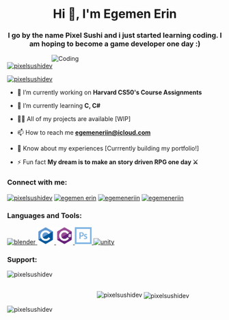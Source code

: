 <h1 align="center">Hi 👋, I'm Egemen Erin</h1>
<h3 align="center">I go by the name Pixel Sushi and i just started learning coding. I am hoping to become a game developer one day :)</h3>

<img align="right" alt="Coding" width="400" src="[https://cdna.artstation.com/p/assets/images/images/022/235/122/original/jack-brown-black-1st-attack-ghoul-death.gif]">

<p align="left"> <a href="https://github.com/ryo-ma/github-profile-trophy"><img src="https://github-profile-trophy.vercel.app/?username=pixelsushidev" alt="pixelsushidev" /></a> </p>

<p align="left"> <a href="https://twitter.com/pixelsushidev" target="blank"><img src="https://img.shields.io/twitter/follow/pixelsushidev?logo=twitter&style=for-the-badge" alt="pixelsushidev" /></a> </p>

- 🔭 I’m currently working on **Harvard CS50's Course Assignments**

- 🌱 I’m currently learning **C, C#**

- 👨‍💻 All of my projects are available [WIP]

- 📫 How to reach me **egemeneriin@icloud.com**

- 📄 Know about my experiences [Currrently building my portfolio!]

- ⚡ Fun fact **My dream is to make an story driven RPG one day ⚔️**

<h3 align="left">Connect with me:</h3>
<p align="left">
<a href="https://twitter.com/pixelsushidev" target="blank"><img align="center" src="https://raw.githubusercontent.com/rahuldkjain/github-profile-readme-generator/master/src/images/icons/Social/twitter.svg" alt="pixelsushidev" height="30" width="40" /></a>
<a href="https://linkedin.com/in/egemen erin" target="blank"><img align="center" src="https://raw.githubusercontent.com/rahuldkjain/github-profile-readme-generator/master/src/images/icons/Social/linked-in-alt.svg" alt="egemen erin" height="30" width="40" /></a>
<a href="https://stackoverflow.com/users/egemeneriin" target="blank"><img align="center" src="https://raw.githubusercontent.com/rahuldkjain/github-profile-readme-generator/master/src/images/icons/Social/stack-overflow.svg" alt="egemeneriin" height="30" width="40" /></a>
<a href="https://www.leetcode.com/egemeneriin" target="blank"><img align="center" src="https://raw.githubusercontent.com/rahuldkjain/github-profile-readme-generator/master/src/images/icons/Social/leet-code.svg" alt="egemeneriin" height="30" width="40" /></a>
</p>

<h3 align="left">Languages and Tools:</h3>
<p align="left"> <a href="https://www.blender.org/" target="_blank" rel="noreferrer"> <img src="https://download.blender.org/branding/community/blender_community_badge_white.svg" alt="blender" width="40" height="40"/> </a> <a href="https://www.cprogramming.com/" target="_blank" rel="noreferrer"> <img src="https://raw.githubusercontent.com/devicons/devicon/master/icons/c/c-original.svg" alt="c" width="40" height="40"/> </a> <a href="https://www.w3schools.com/cs/" target="_blank" rel="noreferrer"> <img src="https://raw.githubusercontent.com/devicons/devicon/master/icons/csharp/csharp-original.svg" alt="csharp" width="40" height="40"/> </a> <a href="https://www.photoshop.com/en" target="_blank" rel="noreferrer"> <img src="https://raw.githubusercontent.com/devicons/devicon/master/icons/photoshop/photoshop-line.svg" alt="photoshop" width="40" height="40"/> </a> <a href="https://unity.com/" target="_blank" rel="noreferrer"> <img src="https://www.vectorlogo.zone/logos/unity3d/unity3d-icon.svg" alt="unity" width="40" height="40"/> </a> </p>

<h3 align="left">Support:</h3>
<p><a href="https://ko-fi.com/pixelsushidev"> <img align="left" src="https://cdn.ko-fi.com/cdn/kofi3.png?v=3" height="50" width="210" alt="pixelsushidev" /></a></p><br><br>

<p><img align="left" src="https://github-readme-stats.vercel.app/api/top-langs?username=pixelsushidev&show_icons=true&locale=en&layout=compact" alt="pixelsushidev" /></p>

<p>&nbsp;<img align="center" src="https://github-readme-stats.vercel.app/api?username=pixelsushidev&show_icons=true&locale=en" alt="pixelsushidev" /></p>

<p><img align="center" src="https://github-readme-streak-stats.herokuapp.com/?user=pixelsushidev&" alt="pixelsushidev" /></p>
